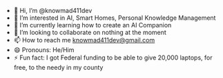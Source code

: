 - 👋 Hi, I’m @knowmad411dev
- 👀 I’m interested in AI, Smart Homes, Personal Knowledge Management
- 🌱 I’m currently learning how to create an AI Companion
- 💞️ I’m looking to collaborate on nothing at the moment
- 📫 How to reach me knowmad411dev@gmail.com
- 😄 Pronouns: He/Him
- ⚡ Fun fact: I got Federal funding to be able to give 20,000 laptops, for free, to the needy in my county

<!---
knowmad411dev/knowmad411dev is a ✨ special ✨ repository because its `README.md` (this file) appears on your GitHub profile.
You can click the Preview link to take a look at your changes.
--->
